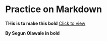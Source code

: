 # Practice on Markdown
**THis is to make this bold**
[Click to view](https://github.com/nameisunknown/z)

__By Segun Olawale in bold__


